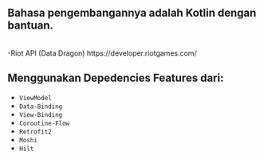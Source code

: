 
## Bahasa pengembangannya adalah Kotlin dengan bantuan.  
<br>
-Riot API (Data Dragon)
https://developer.riotgames.com/


## Menggunakan Depedencies Features dari:
- `ViewModel`
- `Data-Binding`
- `View-Binding`
- `Coroutine-Flow`
- `Retrofit2`
- `Moshi`
- `Hilt`
<br>
